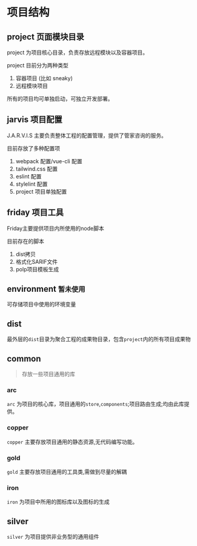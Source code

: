 # 项目结构

## project 页面模块目录

project 为项目核心目录，负责存放远程模块以及容器项目。

project 目前分为两种类型

1. 容器项目 (比如 sneaky)
2. 远程模块项目

所有的项目均可单独启动，可独立开发部署。

## jarvis 项目配置

J.A.R.V.I.S 主要负责整体工程的配置管理，提供了管家咨询的服务。

目前存放了多种配置项

1. webpack 配置/vue-cli 配置
2. tailwind.css 配置
3. eslint 配置
4. stylelint 配置
5. project 项目单独配置

## friday 项目工具

Friday主要提供项目内所使用的node脚本

目前存在的脚本

1. dist拷贝
2. 格式化SARIF文件
3. polp项目模板生成

## environment `暂未使用`

可存储项目中使用的环境变量

## dist

最外层的`dist`目录为聚合工程的成果物目录，包含`project`内的所有项目成果物

## common

> 存放一些项目通用的库

### arc

`arc` 为项目的核心库，项目通用的`store`,`components`;项目路由生成;均由此库提供。

### copper

`copper` 主要存放项目通用的静态资源,无代码编写功能。

### gold

`gold` 主要存放项目通用的工具类,需做到尽量的解耦

### iron

`iron` 为项目中所用的图标库以及图标的生成

## silver

`silver` 为项目提供非业务型的通用组件